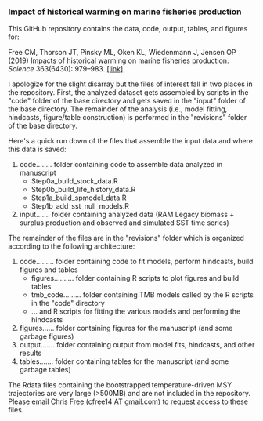 
### Impact of historical warming on marine fisheries production

This GitHub repository contains the data, code, output, tables, and figures for:

Free CM, Thorson JT, Pinsky ML, Oken KL, Wiedenmann J, Jensen OP (2019) Impacts of historical warming on marine fisheries production. *Science* 363(6430): 979–983. [[link]](http://science.sciencemag.org/content/363/6430/979)

I apologize for the slight disarray but the files of interest fall in two places in the repository. First, the analyzed dataset gets assembled by scripts in the "code" folder of the base directory and gets saved in the "input" folder of the base directory. The remainder of the analysis (i.e., model fitting, hindcasts, figure/table construction) is performed in the "revisions" folder of the base directory.

Here's a quick run down of the files that assemble the input data and where this data is saved:

1. code........ folder containing code to assemble data analyzed in manuscript
    + Step0a_build_stock_data.R
    + Step0b_build_life_history_data.R
    + Step1a_build_spmodel_data.R
    + Step1b_add_sst_null_models.R
2. input....... folder containing analyzed data (RAM Legacy biomass + surplus production and observed and simulated SST time series)

The remainder of the files are in the "revisions" folder which is organized according to the following architecture:

1. code......... folder containing code to fit models, perform hindcasts, build figures and tables
    + figures.......... folder containing R scripts to plot figures and build tables
    + tmb_code......... folder containing TMB models called by the R scripts in the "code" directory
    + ... and R scripts for fitting the various models and performing the hindcasts
2. figures...... folder containing figures for the manuscript (and some garbage figures)
3. output....... folder containing output from model fits, hindcasts, and other results
4. tables....... folder containing tables for the manuscript (and some garbage tables)

The Rdata files containing the bootstrapped temperature-driven MSY trajectories are very large (>500MB) and are not included in the repository. Please email Chris Free (cfree14 AT gmail.com) to request access to these files.
